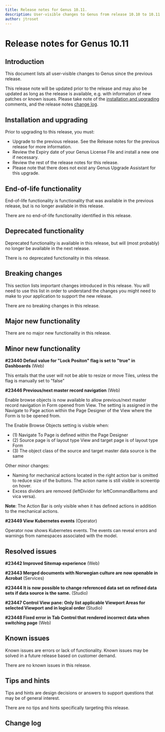 ```yaml
---
title: Release notes for Genus 10.11.
description: User-visible changes to Genus from release 10.10 to 10.11.
author: jtroset
---
```


# Release notes for Genus 10.11

## Introduction

This document lists all user-visible changes to Genus since the previous release.

This release note will be updated prior to the release and may also be updated as long as the release is available, e.g. with information of new patches or known issues. Please take note of the [installation and upgrading](#installation-and-upgrading) comments, and the release notes [change log](#change-log).

## Installation and upgrading

Prior to upgrading to this release, you must:

- Upgrade to the previous release. See the Release notes for the previous release for more information.
- Review the Expiry date of your Genus License File and install a new one if necessary.
- Review the rest of the release notes for this release.
- Please note that there does not exist any Genus Upgrade Assistant for this upgrade.

<!--rntype01-start INSTALLATION / UPGRADE. DO NOT CHANGE THESE TAGS. ANY CHANGES BELOW WILL BE OVERWRITTEN.-->

<!--rntype01-end   INSTALLATION / UPGRADE. DO NOT CHANGE THESE TAGS. ANY CHANGES ABOVE WILL BE OVERWRITTEN.-->
<!-- release note type 2 is missing. That's ok.-->

## End-of-life functionality

End-of-life functionality is functionality that was available in the previous release, but is no longer available in this release.
<!--rntype03-start END-OF-LIFE. DO NOT CHANGE THESE TAGS. ANY CHANGES BELOW WILL BE OVERWRITTEN.-->
There are no end-of-life functionality identified in this release.
<!--rntype03-end   END-OF-LIFE. DO NOT CHANGE THESE TAGS. ANY CHANGES ABOVE WILL BE OVERWRITTEN.-->
## Deprecated functionality

Deprecated functionality is available in this release, but will (most probably) no longer be available in the next release.
<!--rntype04-start DEPRECATED. DO NOT CHANGE THESE TAGS. ANY CHANGES BELOW WILL BE OVERWRITTEN.-->
There is no deprecated functionality in this release.
<!--rntype04-end   DEPRECATED. DO NOT CHANGE THESE TAGS. ANY CHANGES ABOVE WILL BE OVERWRITTEN.-->
## Breaking changes

This section lists important changes introduced in this release. You will need to use this list in order to understand the changes you might need to make to your application to support the new release.
<!--rntype05-start BREAKING. DO NOT CHANGE THESE TAGS. ANY CHANGES BELOW WILL BE OVERWRITTEN.-->
There are no breaking changes in this release.
<!--rntype05-end   BREAKING. DO NOT CHANGE THESE TAGS. ANY CHANGES ABOVE WILL BE OVERWRITTEN.-->
## Major new functionality
<!--rntype06-start MAJOR. DO NOT CHANGE THESE TAGS. ANY CHANGES BELOW WILL BE OVERWRITTEN.-->
There are no major new functionality in this release.
<!--rntype06-end   MAJOR. DO NOT CHANGE THESE TAGS. ANY CHANGES ABOVE WILL BE OVERWRITTEN.-->
## Minor new functionality
<!--rntype07-start MINOR. DO NOT CHANGE THESE TAGS. ANY CHANGES BELOW WILL BE OVERWRITTEN.-->
<!--ID 07daadf4-b097-4b32-8362-e237c5fe35ac -->
**#23440 Defaul value for "Lock Positon" flag is set to "true" in Dashboards** (Web)

This entails that the user will not be able to resize or move Tiles, unless the flag is manually set to "false"

<!--ID f8b65ae8-8d79-4f9e-8728-fda751f25043 -->
**#23446 Previous/next master record navigation** (Web)

Enable browse objects is now available to allow previous/next master record navigation in Form opened from View.
The setting is assigned in the Navigate to Page action within the Page Designer of the View where the Form is to be opened from.

The Enable Browse Objects setting is visible when:

- (1) Navigate To Page is defined within the Page Designer
- (2) Source page is of layout type View and target page is of layout type Form
- (3) The object class of the source and target master data source is the same


Other minor changes:

- Naming for mechanical actions located in the right action bar is omitted to reduce size of the buttons. The action name is still visible in screentip on hover.
- Excess dividers are removed (leftDivider for leftCommandBarItems and vica versa).

**Note**: The Action Bar is only visible when it has defined actions in addition to the mechanical actions.

<!--ID f1048e0f-1009-4a5c-b014-080e0fc9f7ea -->
**#23449 View Kubernetes events** (Operator)

Operator now shows Kubernetes events. The events can reveal errors and warnings from namespaces associated with the model.

<!--rntype07-end   MINOR. DO NOT CHANGE THESE TAGS. ANY CHANGES ABOVE WILL BE OVERWRITTEN.-->
## Resolved issues
<!--rntype08-start RESOLVED ISSUES. DO NOT CHANGE THESE TAGS. ANY CHANGES BELOW WILL BE OVERWRITTEN.-->
<!--ID d8dfad7a-80a3-4548-99f5-1eda1593997c -->
**#23442 Improved Sitemap experience** (Web)

<!--ID a8ef4710-8ac2-4867-a884-f3272ec6fa93 -->
**#23443 Merged documents with Norwegian culture are now openable in Acrobat** (Services)

<!--ID dc426f89-ede6-4bfa-a1ca-7e074f03d9c4 -->
**#23444 It is now possible to change referenced data set on refined data sets if data source is the same.** (Studio)

<!--ID 4acc31f8-860b-489c-a275-870336593ea2 -->
**#23447 Control View pane: Only list applicable Viewport Areas for selected Viewport and in logical order** (Studio)

<!--ID 896de4be-b37a-4f47-a3d0-ff8d318897f4 -->
**#23448 Fixed error in Tab Control that rendered incorrect data when switching page** (Web)

<!--rntype08-end   RESOLVED ISSUES. DO NOT CHANGE THESE TAGS. ANY CHANGES ABOVE WILL BE OVERWRITTEN.-->
## Known issues

Known issues are errors or lack of functionality. Known issues may be solved in a future release based on customer demand.
<!--rntype09-start KNOWN ISSUES. DO NOT CHANGE THESE TAGS. ANY CHANGES BELOW WILL BE OVERWRITTEN.-->
There are no known issues in this release.
<!--rntype09-end   KNOWN ISSUES. DO NOT CHANGE THESE TAGS. ANY CHANGES ABOVE WILL BE OVERWRITTEN.-->
## Tips and hints

Tips and hints are design decisions or answers to support questions that may be of general interest.

There are no tips and hints specifically targeting this release.

## Change log
<!--changelog CHANGELOG. DO NOT CHANGE THIS TAG. ANY CHANGES BELOW WILL BE DELETED.-->
